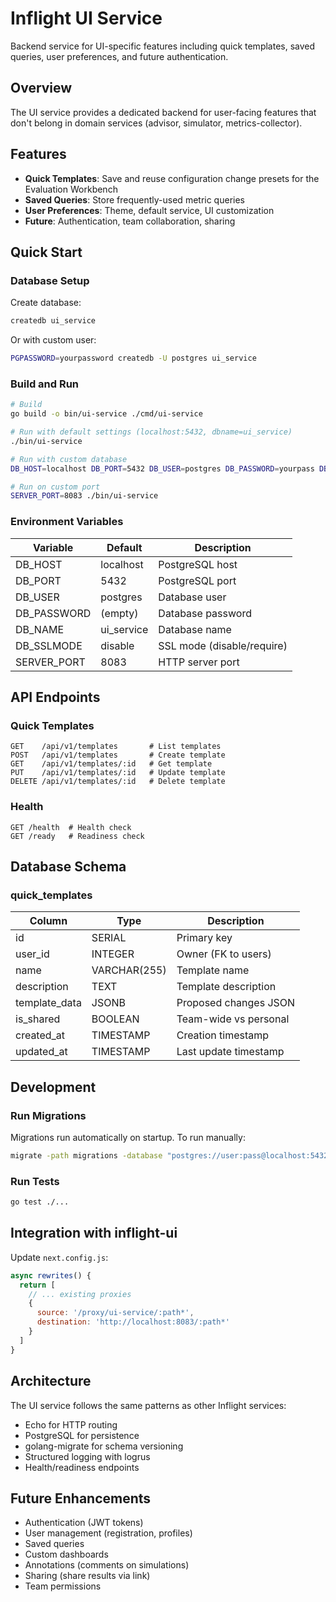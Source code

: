 # Inflight UI Service

Backend service for UI-specific features including quick templates, saved queries, user preferences, and future authentication.

## Overview

The UI service provides a dedicated backend for user-facing features that don't belong in domain services (advisor, simulator, metrics-collector).

## Features

- **Quick Templates**: Save and reuse configuration change presets for the Evaluation Workbench
- **Saved Queries**: Store frequently-used metric queries
- **User Preferences**: Theme, default service, UI customization
- **Future**: Authentication, team collaboration, sharing

## Quick Start

### Database Setup

Create database:
```bash
createdb ui_service
```

Or with custom user:
```bash
PGPASSWORD=yourpassword createdb -U postgres ui_service
```

### Build and Run

```bash
# Build
go build -o bin/ui-service ./cmd/ui-service

# Run with default settings (localhost:5432, dbname=ui_service)
./bin/ui-service

# Run with custom database
DB_HOST=localhost DB_PORT=5432 DB_USER=postgres DB_PASSWORD=yourpass DB_NAME=ui_service ./bin/ui-service

# Run on custom port
SERVER_PORT=8083 ./bin/ui-service
```

### Environment Variables

| Variable | Default | Description |
|----------|---------|-------------|
| DB_HOST | localhost | PostgreSQL host |
| DB_PORT | 5432 | PostgreSQL port |
| DB_USER | postgres | Database user |
| DB_PASSWORD | (empty) | Database password |
| DB_NAME | ui_service | Database name |
| DB_SSLMODE | disable | SSL mode (disable/require) |
| SERVER_PORT | 8083 | HTTP server port |

## API Endpoints

### Quick Templates

```http
GET    /api/v1/templates       # List templates
POST   /api/v1/templates       # Create template
GET    /api/v1/templates/:id   # Get template
PUT    /api/v1/templates/:id   # Update template
DELETE /api/v1/templates/:id   # Delete template
```

### Health

```http
GET /health  # Health check
GET /ready   # Readiness check
```

## Database Schema

### quick_templates

| Column | Type | Description |
|--------|------|-------------|
| id | SERIAL | Primary key |
| user_id | INTEGER | Owner (FK to users) |
| name | VARCHAR(255) | Template name |
| description | TEXT | Template description |
| template_data | JSONB | Proposed changes JSON |
| is_shared | BOOLEAN | Team-wide vs personal |
| created_at | TIMESTAMP | Creation timestamp |
| updated_at | TIMESTAMP | Last update timestamp |

## Development

### Run Migrations

Migrations run automatically on startup. To run manually:

```bash
migrate -path migrations -database "postgres://user:pass@localhost:5432/ui_service?sslmode=disable" up
```

### Run Tests

```bash
go test ./...
```

## Integration with inflight-ui

Update `next.config.js`:

```javascript
async rewrites() {
  return [
    // ... existing proxies
    {
      source: '/proxy/ui-service/:path*',
      destination: 'http://localhost:8083/:path*'
    }
  ]
}
```

## Architecture

The UI service follows the same patterns as other Inflight services:
- Echo for HTTP routing
- PostgreSQL for persistence
- golang-migrate for schema versioning
- Structured logging with logrus
- Health/readiness endpoints

## Future Enhancements

- Authentication (JWT tokens)
- User management (registration, profiles)
- Saved queries
- Custom dashboards
- Annotations (comments on simulations)
- Sharing (share results via link)
- Team permissions
